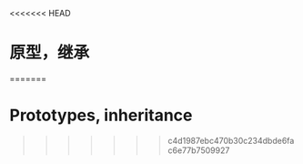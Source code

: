 <<<<<<< HEAD
# 原型，继承
=======
# Prototypes, inheritance
>>>>>>> c4d1987ebc470b30c234dbde6fac6e77b7509927

